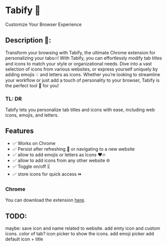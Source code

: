 # Tabify 🎨
Customize Your Browser Experience 

## Description 👀:
Transform your browsing with Tabify, the ultimate Chrome extension for personalizing your tabs🔥! With Tabify, you can effortlessly modify tab titles and icons to match your style or organizational needs. Dive into a vast selection of icons from various websites, or express yourself uniquely by adding emojis 💡 and letters as icons. Whether you’re looking to streamline your workflow or just add a touch of personality to your browser, Tabify is the perfect tool 🔨 for you!

### TL: DR
Tabify lets you personalize tab titles and icons with ease, including web icons, emojis, and letters.

## Features
- ✅ Works on Chrome
- ✅ Persist after refreshing 🔄 or navigating to a new website 
- ✅ allow to add emojis or letters as Icons ❤️🔥
- ✅ allow to add icons from any other website 🌐
- ✅ Toggle on/off 🎚️
- ✅ store icons for quick access ⏩


### Chrome
You can download the extension [here]().



## TODO:
maybe: save icon and name related to website.
add emty icon and custom icons.
color of tab?
icon picker to show the icons.
add emoji picker 
add default icon + title

